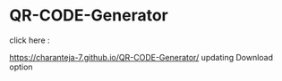 # QR-CODE-Generator
click here : 

https://charanteja-7.github.io/QR-CODE-Generator/
updating Download option
